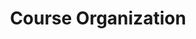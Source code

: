 ---
title: Course Organization
nav_order: 6
parent: Syllabus
is_anchor_child: true
anchor_url: course-organization
---